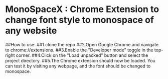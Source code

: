 # MonoSpaceX : Chrome Extension to change font style to monospace of any website
##How to use:
##1.clone the repo
##2.Open Google Chrome and navigate to chrome://extensions.
##3.Enable the "Developer mode" toggle in the top-right corner.
##4.Click on the "Load unpacked" button and select the project directory.
##5.The Chrome extension should now be loaded. You can test it by visiting any webpage, and the font should be changed to monospace.
